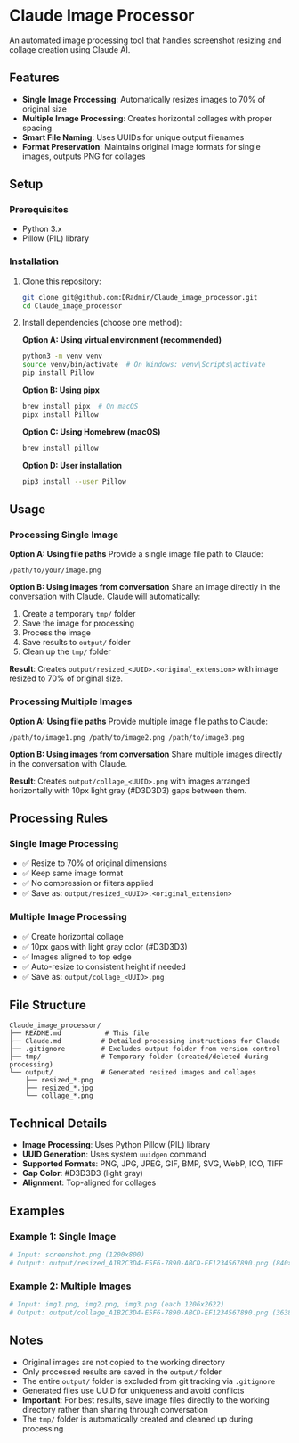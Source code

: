 # Claude Image Processor

An automated image processing tool that handles screenshot resizing and collage creation using Claude AI.

## Features

- **Single Image Processing**: Automatically resizes images to 70% of original size
- **Multiple Image Processing**: Creates horizontal collages with proper spacing
- **Smart File Naming**: Uses UUIDs for unique output filenames
- **Format Preservation**: Maintains original image formats for single images, outputs PNG for collages

## Setup

### Prerequisites

- Python 3.x
- Pillow (PIL) library

### Installation

1. Clone this repository:
   ```bash
   git clone git@github.com:DRadmir/Claude_image_processor.git
   cd Claude_image_processor
   ```

2. Install dependencies (choose one method):

   **Option A: Using virtual environment (recommended)**
   ```bash
   python3 -m venv venv
   source venv/bin/activate  # On Windows: venv\Scripts\activate
   pip install Pillow
   ```

   **Option B: Using pipx**
   ```bash
   brew install pipx  # On macOS
   pipx install Pillow
   ```

   **Option C: Using Homebrew (macOS)**
   ```bash
   brew install pillow
   ```

   **Option D: User installation**
   ```bash
   pip3 install --user Pillow
   ```

## Usage

### Processing Single Image

**Option A: Using file paths**
Provide a single image file path to Claude:

```
/path/to/your/image.png
```

**Option B: Using images from conversation**
Share an image directly in the conversation with Claude. Claude will automatically:
1. Create a temporary `tmp/` folder
2. Save the image for processing
3. Process the image
4. Save results to `output/` folder
5. Clean up the `tmp/` folder

**Result**: Creates `output/resized_<UUID>.<original_extension>` with image resized to 70% of original size.

### Processing Multiple Images

**Option A: Using file paths**
Provide multiple image file paths to Claude:

```
/path/to/image1.png /path/to/image2.png /path/to/image3.png
```

**Option B: Using images from conversation**
Share multiple images directly in the conversation with Claude.

**Result**: Creates `output/collage_<UUID>.png` with images arranged horizontally with 10px light gray (#D3D3D3) gaps between them.

## Processing Rules

### Single Image Processing
- ✅ Resize to 70% of original dimensions
- ✅ Keep same image format
- ✅ No compression or filters applied
- ✅ Save as: `output/resized_<UUID>.<original_extension>`

### Multiple Image Processing
- ✅ Create horizontal collage
- ✅ 10px gaps with light gray color (#D3D3D3)
- ✅ Images aligned to top edge
- ✅ Auto-resize to consistent height if needed
- ✅ Save as: `output/collage_<UUID>.png`

## File Structure

```
Claude_image_processor/
├── README.md           # This file
├── Claude.md          # Detailed processing instructions for Claude
├── .gitignore         # Excludes output folder from version control
├── tmp/               # Temporary folder (created/deleted during processing)
└── output/            # Generated resized images and collages
    ├── resized_*.png
    ├── resized_*.jpg
    └── collage_*.png
```

## Technical Details

- **Image Processing**: Uses Python Pillow (PIL) library
- **UUID Generation**: Uses system `uuidgen` command
- **Supported Formats**: PNG, JPG, JPEG, GIF, BMP, SVG, WebP, ICO, TIFF
- **Gap Color**: #D3D3D3 (light gray)
- **Alignment**: Top-aligned for collages

## Examples

### Example 1: Single Image
```bash
# Input: screenshot.png (1200x800)
# Output: output/resized_A1B2C3D4-E5F6-7890-ABCD-EF1234567890.png (840x560)
```

### Example 2: Multiple Images
```bash
# Input: img1.png, img2.png, img3.png (each 1206x2622)
# Output: output/collage_A1B2C3D4-E5F6-7890-ABCD-EF1234567890.png (3638x2622)
```

## Notes

- Original images are not copied to the working directory
- Only processed results are saved in the `output/` folder
- The entire `output/` folder is excluded from git tracking via `.gitignore`
- Generated files use UUID for uniqueness and avoid conflicts
- **Important**: For best results, save image files directly to the working directory rather than sharing through conversation
- The `tmp/` folder is automatically created and cleaned up during processing